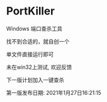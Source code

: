 # PortKiller
Windows 端口查杀工具

找不到合适的，就自创一个

单文件直接运行即可

未在win32上测试, 欢迎反馈

下一版计划加入一键查杀

第一版发布日期: 2021年1月27日16:21:15
